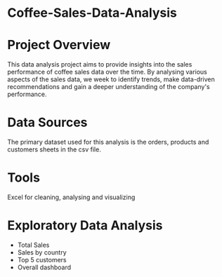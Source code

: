 # Coffee-Sales-Data-Analysis

# Project Overview
This data analysis project aims to provide insights into the sales performance  of coffee sales data over the time. By analysing various aspects of the sales data, we week to identify trends, make data-driven recommendations and gain a deeper understanding of the company's performance.

# Data Sources
The primary dataset used for this analysis is the orders, products and customers sheets in the csv file.

# Tools
Excel for cleaning, analysing and visualizing

# Exploratory Data Analysis
- Total Sales
- Sales by country
- Top 5 customers
- Overall dashboard
